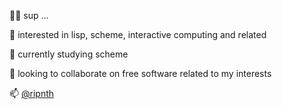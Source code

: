 👋🏽 sup ...

👀 interested in lisp, scheme, interactive computing and related

🌱 currently studying scheme

💞️ looking to collaborate on free software related to my interests

📫 [@ripnth](https://twitter.com/ripnth)

<!---
ripnth/ripnth is a ✨ special ✨ repository because its `README.md` (this file) appears on your GitHub profile.
You can click the Preview link to take a look at your changes.
--->
